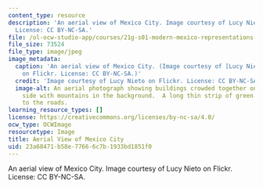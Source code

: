```yaml
---
content_type: resource
description: 'An aerial view of Mexico City. Image courtesy of Lucy Nieto on Flickr.
  License: CC BY-NC-SA.'
file: /ol-ocw-studio-app/courses/21g-s01-modern-mexico-representations-of-mexico-citys-urban-life-spring-2015/23a68471b58e77666c7b1933bd1851f0_21g-s01s15.jpg
file_size: 73524
file_type: image/jpeg
image_metadata:
  caption: 'An aerial view of Mexico City. (Image courtesy of [Lucy Nieto](https://www.flickr.com/photos/lucynieto/16467186377/)
    on Flickr. License: CC BY-NC-SA.)'
  credit: 'Image courtesy of Lucy Nieto on Flickr. License: CC BY-NC-SA.'
  image-alt: An aerial photograph showing buildings crowded together on the right
    side with mountains in the background.  A long thin strip of green runs parallel
    to the roads.
learning_resource_types: []
license: https://creativecommons.org/licenses/by-nc-sa/4.0/
ocw_type: OCWImage
resourcetype: Image
title: Aerial View of Mexico City
uid: 23a68471-b58e-7766-6c7b-1933bd1851f0
---
```

An aerial view of Mexico City. Image courtesy of Lucy Nieto on Flickr. License: CC BY-NC-SA.